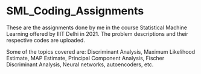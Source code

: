 # SML_Coding_Assignments

These are the assignments done by me in the course Statistical Machine Learning offered by IIIT Delhi in 2021.
The problem descriptions and their respective codes are uploaded.

Some of the topics covered are: Discriminant Analysis, Maximum Likelihood Estimate, MAP Estimate, Principal Component Analysis, Fischer Discriminant Analysis,
Neural networks, autoencoders, etc.
